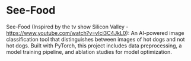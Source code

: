 # See-Food

See-Food (Inspired by the tv show Silicon Valley - https://www.youtube.com/watch?v=vIci3C4JkL0): An AI-powered image classification tool that distinguishes between images of hot dogs and not hot dogs. Built with PyTorch, this project includes data preprocessing, a model training pipeline, and ablation studies for model optimization.
